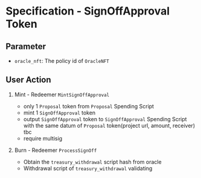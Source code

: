 # Specification - SignOffApproval Token

## Parameter

- `oracle_nft`: The policy id of `OracleNFT`

## User Action

1. Mint - Redeemer `MintSignOffApproval`

   - only 1 `Proposal` token from `Proposal` Spending Script
   - mint 1 `SignOffApproval` token
   - output `SignOffApproval` token to `SignOffApproval` Spending Script with the same datum of `Proposal` token(project url, amount, receiver) tbc
   - require multisig

2. Burn - Redeemer `ProcessSignOff`
   - Obtain the `treasury_withdrawal` script hash from oracle
   - Withdrawal script of `treasury_withdrawal` validating
